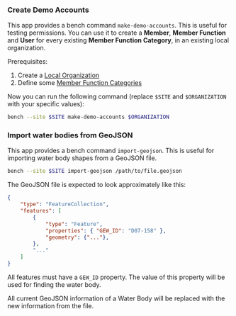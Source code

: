 ### Create Demo Accounts

This app provides a bench command `make-demo-accounts`. This is useful for testing permissions. You can use it to create a **Member**, **Member Function** and **User** for every existing **Member Function Category**, in an existing local organization.

Prerequisites:

1. Create a [Local Organization](organizations-and-members.md)
2. Define some [Member Function Categories](permissions.md)

Now you can run the following command (replace `$SITE` and `$ORGANIZATION` with your specific values):

```bash
bench --site $SITE make-demo-accounts $ORGANIZATION
```

### Import water bodies from GeoJSON

This app provides a bench command `import-geojson`. This is useful for importing water body shapes from a GeoJSON file.

```bash
bench --site $SITE import-geojson /path/to/file.geojson
```

The GeoJSON file is expected to look approximately like this:

```json
{
    "type": "FeatureCollection",
    "features": [
        {
            "type": "Feature",
            "properties": { "GEW_ID": "D07-158" },
            "geometry": {"..."},
        },
        "..."
    ]
}
```

All features must have a `GEW_ID` property. The value of this property will be used for finding the water body.

All current GeoJSON information of a Water Body will be replaced with the new information from the file.
